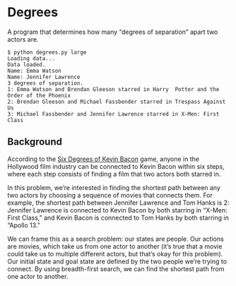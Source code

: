 # Degrees

A program that determines how many “degrees of separation” apart two actors are.

```shell
$ python degrees.py large
Loading data...
Data loaded.
Name: Emma Watson
Name: Jennifer Lawrence
3 degrees of separation.
1: Emma Watson and Brendan Gleeson starred in Harry  Potter and the Order of the Phoenix
2: Brendan Gleeson and Michael Fassbender starred in Trespass Against Us
3: Michael Fassbender and Jennifer Lawrence starred in X-Men: First Class
```

## Background

According to the [Six Degrees of Kevin Bacon](https://en.wikipedia.org/wiki/Six_Degrees_of_Kevin_Bacon) game, anyone in the Hollywood film industry can be connected to Kevin Bacon within six steps, where each step consists of finding a film that two actors both starred in.

In this problem, we’re interested in finding the shortest path between any two actors by choosing a sequence of movies that connects them. For example, the shortest path between Jennifer Lawrence and Tom Hanks is 2: Jennifer Lawrence is connected to Kevin Bacon by both starring in “X-Men: First Class,” and Kevin Bacon is connected to Tom Hanks by both starring in “Apollo 13.”

We can frame this as a search problem: our states are people. Our actions are movies, which take us from one actor to another (it’s true that a movie could take us to multiple different actors, but that’s okay for this problem). Our initial state and goal state are defined by the two people we’re trying to connect. By using breadth-first search, we can find the shortest path from one actor to another.
